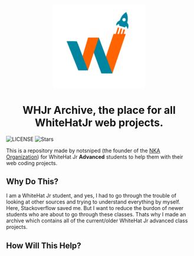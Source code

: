 <p align="center">
  <img width="250px" src="https://raw.githubusercontent.com/notsniped/whjr-archive/main/resources/whjr_nobg.png">
</p>

<h1 align='center'>WHJr Archive, the place for all WhiteHatJr web projects.</h1>

![LICENSE](https://img.shields.io/github/license/notsniped/whjr-archive?style=for-the-badge)
![Stars](https://img.shields.io/github/stars/notsniped/whjr-archive?style=for-the-badge)

This is a repository made by notsniped (the founder of the [NKA Organization](https://github.com/PyBotDevs)) for WhiteHat Jr **Advanced** students to help them with their web coding projects.

## Why Do This?
I am a WhiteHat Jr student, and yes, I had to go through the trouble of looking at other sources and trying to understand everything by myself. Here, Stackoverflow saved me. But I want to reduce the burdon of newer students who are about to go through these classes. Thats why I made an archive which contains all of the current/older WhiteHat Jr advanced class projects.

## How Will This Help?

